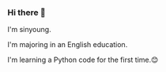 ### Hi there 👋
I'm sinyoung.  

I'm majoring in an English education.  

I'm learning a Python code for the first time.😊

<!--
**Psyoung0405/Psyoung0405** is a ✨ _special_ ✨ repository because its `README.md` (this file) appears on your GitHub profile.

Here are some ideas to get you started:

- Hi,i'm sinyoung.  

- I'm majoring in an English education.  

- I’m learning a Python code for the first time.
- 🤔 I’m looking for help with ...
- 💬 Ask me about ...
- 📫 How to reach me: ...
- 😄 Pronouns: ...
- ⚡ Fun fact: ...
-->
